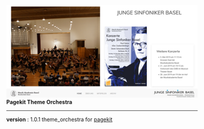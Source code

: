 ![Screenshot](./image.png)
**Pagekit Theme Orchestra**

----------

**version** : 1.0.1
theme_orchestra for [pagekit](https://pagekit.com)

